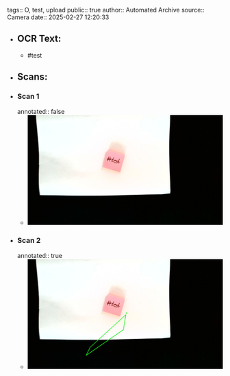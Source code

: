 tags:: O, test, upload
public:: true
author:: Automated Archive
source:: Camera
date:: 2025-02-27 12:20:33

- ## OCR Text:
	- #test
- ## Scans:
- ### Scan 1
  annotated:: false
	- ![./assets/scans/2025-02-27T12-20-33-6536.jpg](./assets/scans/2025-02-27T12-20-33-6536.jpg)
- ### Scan 2
  annotated:: true
	- ![./assets/scans/2025-02-27T12-20-33-6710.jpg](./assets/scans/2025-02-27T12-20-33-6710.jpg)
